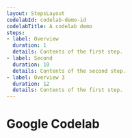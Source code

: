 ```yaml
---
layout: StepsLayout
codelabId: codelab-demo-id 
codelabTitle: A codelab demo
steps:
- label: Overview
  duration: 1
  details: Contents of the first step.
- label: Second
  duration: 10
  details: Contents of the second step.
- label: Overview 3
  duration: 12
  details: Contents of the first step.
---
```


# Google Codelab